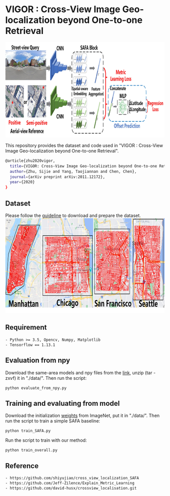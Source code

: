 # VIGOR : Cross-View Image Geo-localization beyond One-to-one Retrieval
<img width=913 height=300 src="data/Architecture.jpg"/>

This repository provides the dataset and code used in "VIGOR : Cross-View Image Geo-localization beyond One-to-one Retrieval".
```bash
@article{zhu2020vigor,
  title={VIGOR: Cross-View Image Geo-localization beyond One-to-one Retrieval},
  author={Zhu, Sijie and Yang, Taojiannan and Chen, Chen},
  journal={arXiv preprint arXiv:2011.12172},
  year={2020}
}
```

## Dataset
Please follow the [guideline](./data/DATASET.md) to download and prepare the dataset. 
<img width=781 height=300 src="data/collection.jpg"/>

## Requirement
	- Python >= 3.5, Opencv, Numpy, Matplotlib
	- Tensorflow == 1.13.1 
	
## Evaluation from npy
Download the same-area models and npy files from the [link](https://drive.google.com/drive/folders/1Mbtuzmvv8U10bIHso2rRcdGKiSImb6rZ?usp=sharing), unzip (tar -zxvf) it in "./data/". Then run the script:

    python evaluate_from_npy.py
    
## Training and evaluating from model
Download the initialization [weights](https://drive.google.com/file/d/1nAHPTq1lbbrseK4uFVgbvM4iL2BazrZ3/view?usp=sharing) from ImageNet, put it in "./data/". Then run the script to train a simple SAFA baseline:

    python train_SAFA.py
    
Run the script to train with our method:

    python train_overall.py
    
## Reference
    - https://github.com/shiyujiao/cross_view_localization_SAFA
	- https://github.com/Jeff-Zilence/Explain_Metric_Learning
	- https://github.com/david-husx/crossview_localisation.git